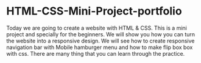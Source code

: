 # HTML-CSS-Mini-Project-portfolio

Today we are going to create a website with HTML & CSS. This is a mini project and specially for the beginners. We will show you how you can turn the website into a  responsive design. We will see how to create responsive navigation bar with Mobile hamburger menu and how to make flip box box with css. There are many thing that you can learn through the practice.
